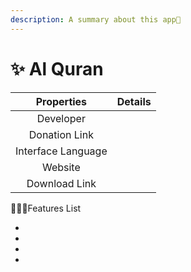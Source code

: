 ```yaml
---
description: A summary about this app💐
---
```


# ✨ Al Quran

|     Properties     | Details |
| :----------------: | :-----: |
|      Developer     |         |
|    Donation Link   |         |
| Interface Language |         |
|       Website      |         |
|    Download Link   |         |

💁🏽‍♂️Features List

*
*
*
*
